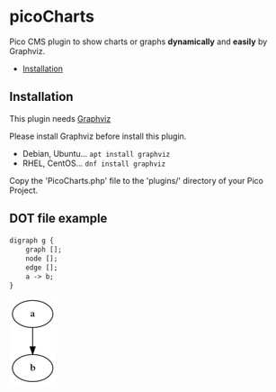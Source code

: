 # picoCharts
Pico CMS plugin to show charts or graphs **dynamically** and **easily** by Graphviz.

* [Installation](#installation)

## Installation
This plugin needs [Graphviz](https://graphviz.org/)

Please install Graphviz before install this plugin. 

* Debian, Ubuntu... `apt install graphviz`
* RHEL, CentOS...   `dnf install graphviz`

Copy the 'PicoCharts.php' file to the 'plugins/' directory of your Pico Project.

## DOT file example

```
digraph g {
    graph [];
    node [];
    edge [];
    a -> b;
}
```

![example](example.dot.png)
